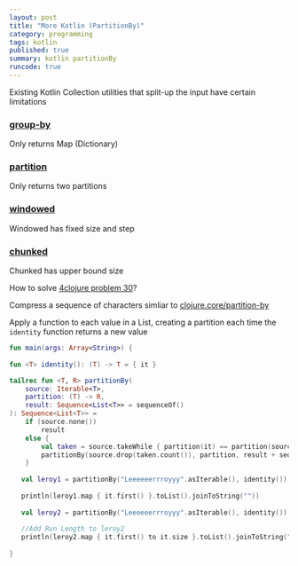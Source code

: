 ```yaml
---
layout: post
title: "More Kotlin (PartitionBy)"
category: programming
tags: kotlin
published: true
summary: kotlin partitionBy
runcode: true
---
```


Existing Kotlin Collection utilities that split-up the input have certain limitations

### [group-by](https://kotlinlang.org/api/latest/jvm/stdlib/kotlin.collections/group-by.html)
Only returns Map (Dictionary)

### [partition](https://kotlinlang.org/api/latest/jvm/stdlib/kotlin.collections/partition.html)
Only returns two partitions

### [windowed](https://kotlinlang.org/api/latest/jvm/stdlib/kotlin.collections/windowed.html)
Windowed has fixed size and step

### [chunked](https://kotlinlang.org/api/latest/jvm/stdlib/kotlin.collections/chunked.html)
Chunked has upper bound size

How to solve [4clojure problem 30](https://www.4clojure.com/problem/30)?

Compress a sequence of characters simliar to [clojure.core/partition-by](https://clojuredocs.org/clojure.core/partition-by) 

Apply a function to each value in a List, creating a partition each time the `identity` function returns a new value 

```  kotlin
fun main(args: Array<String>) {
   
fun <T> identity(): (T) -> T = { it }

tailrec fun <T, R> partitionBy(
    source: Iterable<T>,
    partition: (T) -> R,
    result: Sequence<List<T>> = sequenceOf()
): Sequence<List<T>> =
    if (source.none())
        result
    else {
        val taken = source.takeWhile { partition(it) == partition(source.first()) }
        partitionBy(source.drop(taken.count()), partition, result + sequenceOf(taken))
    }
    
   val leroy1 = partitionBy("Leeeeeerrroyyy".asIterable(), identity())
   
   println(leroy1.map { it.first() }.toList().joinToString(""))    
   
   val leroy2 = partitionBy("Leeeeeerrroyyy".asIterable(), identity())
   
   //Add Run Length to leroy2
   println(leroy2.map { it.first() to it.size }.toList().joinToString(":"))    
   
}
```
